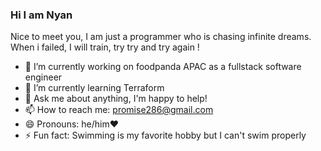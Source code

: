 ### Hi I am Nyan

Nice to meet you, I am just a programmer who is chasing infinite dreams. When i failed, I will train, try try and try again !

- 🔭 I’m currently working on foodpanda APAC as a fullstack software engineer
- 🌱 I’m currently learning Terraform
- 💬 Ask me about anything, I'm happy to help!
- 📫 How to reach me: promise286@gmail.com
- 😄 Pronouns: he/him:heart:
- ⚡ Fun fact: Swimming is my favorite hobby but I can't swim properly
